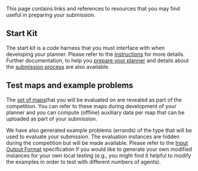 This page contains links and references to resources that you may find useful in preparing your submission. 

## Start Kit

The start kit is a code harness that you must interface with when developing your planner. Please refer to the [instructions](https://github.com/MAPF-Competition/Start-Kit/blob/main/README.md) for more details. Further documentation, to help you [prepare your planner](https://github.com/MAPF-Competition/Start-Kit/blob/main/Prepare_Your_Planner.md) and details about the [submission process](https://github.com/MAPF-Competition/Start-Kit/blob/main/Submission_Instruction.md) are also available.

## Test maps and example problems

The [set of maps](https://github.com/MAPF-Competition/Start-Kit/tree/main/example_problems)that you will be evaluated on are revealed as part of the competition. You can refer to these maps during development of your planner and you can compute (offline) auxiliary data per map that can be uploaded as part of your submission. 

We have also generated example problems (errands) of the type that will be used to evaluate your submission. The evaluation instances are hidden during the competition but will be made available. Please refer to the [Input Output Format](https://github.com/MAPF-Competition/Start-Kit/blob/main/Input_Output_Format.md) specification if you would like to generate your own modified instances for your own local testing (e.g., you might find it helpful to modify the examples in order to test with different numbers of agents).
